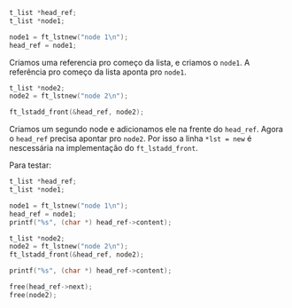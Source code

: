 ```c
t_list *head_ref;
t_list *node1;

node1 = ft_lstnew("node 1\n");
head_ref = node1;
```

Criamos uma referencia pro começo da lista, e criamos o `node1`. A referência pro começo da lista aponta pro `node1`.

```c
t_list *node2;
node2 = ft_lstnew("node 2\n");

ft_lstadd_front(&head_ref, node2);
```

Criamos um segundo node e adicionamos ele na frente do `head_ref`. Agora o `head_ref` precisa apontar pro `node2`. Por isso a linha `*lst = new` é nescessária na implementação do `ft_lstadd_front`.

Para testar:

```c
t_list *head_ref;
t_list *node1;

node1 = ft_lstnew("node 1\n");
head_ref = node1;
printf("%s", (char *) head_ref->content);

t_list *node2;
node2 = ft_lstnew("node 2\n");
ft_lstadd_front(&head_ref, node2);

printf("%s", (char *) head_ref->content);

free(head_ref->next);
free(node2);
```
